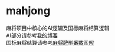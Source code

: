 # mahjong

麻将项目中核心的AI逻辑及国标麻将结算逻辑  
AI部分请参考[我的博客](http://songxuxu.top/blog/index.php/archives/32/ "songxuxu.top/blog")  
国标麻将结算请参考[麻将牌型番数图解](https://pan.baidu.com/s/1RZqHPi_T1ldB76YXvn4AQw)
